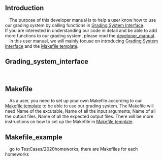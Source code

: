 ## Introduction
&emsp;The purpose of this developer manual is to help a user know how to use our grading system by calling functions in [Grading System Interface](https://github.com/PurdueCAM2Project/pas_backend/blob/main/TestCases/GradingInterface/interface.py).  
If you are interested in understanding our code in detail and be able to add more functions to our grading system, please read the [developer_manual](developer_manual.md).  
&emsp;In this user manual, we will mainly focuse on introducing [Grading System Interface](https://github.com/PurdueCAM2Project/pas_backend/blob/main/TestCases/GradingInterface/interface.py) and the [Makefile template](https://github.com/PurdueCAM2Project/pas_backend/blob/main/documentation/Makefile).    

## Grading_system_interface

&emsp; 


## Makefile
&emsp;As a user, you need to set up your own Makefile according to our [Makefile template](https://github.com/PurdueCAM2Project/pas_backend/blob/main/documentation/Makefile) to be able to use our grading system. 
The Makefile will need Name of the excutable, Name of all the input arguments, Name of all the output files, Name of all the expected output files. There will be
more instructions on how to set up the Makefile in [Makefile template](https://github.com/PurdueCAM2Project/pas_backend/blob/main/documentation/Makefile).  


## Makefile_example
&emsp;go to TestCases/2020homeworks, there are Makefiles for each homeworks
